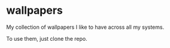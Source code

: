 # wallpapers
My collection of wallpapers I like to have across all my systems.

To use them, just clone the repo.